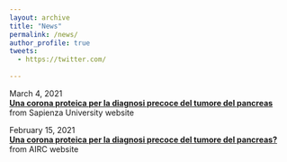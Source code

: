 ```yaml
---
layout: archive
title: "News"
permalink: /news/
author_profile: true
tweets:
  - https://twitter.com/
  
---
```


March 4, 2021<br>
**[Una corona proteica per la diagnosi precoce del tumore del pancreas](http://www.uniroma1.it/it/notizia/una-corona-proteica-la-diagnosi-precoce-del-tumore-del-pancreas)** <br>
from Sapienza University website <br>

February 15, 2021<br>
**[Una corona proteica per la diagnosi precoce del tumore del pancreas?](http://www.airc.it/traguardi-dei-ricercatori/una-corona-proteica-per-la-diagnosi-precoce-del-tumore-del-pancreas)** <br>
from AIRC website<br>


